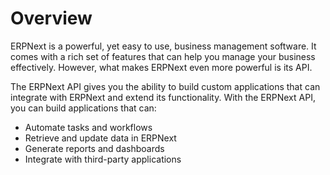 # Overview

ERPNext is a powerful, yet easy to use, business management software. It comes
with a rich set of features that can help you manage your business effectively.
However, what makes ERPNext even more powerful is its API.

The ERPNext API gives you the ability to build custom applications that can
integrate with ERPNext and extend its functionality. With the ERPNext API, you
can build applications that can:

- Automate tasks and workflows
- Retrieve and update data in ERPNext
- Generate reports and dashboards
- Integrate with third-party applications
